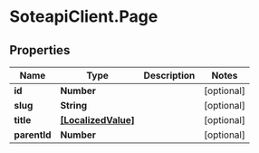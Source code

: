 # SoteapiClient.Page

## Properties
Name | Type | Description | Notes
------------ | ------------- | ------------- | -------------
**id** | **Number** |  | [optional] 
**slug** | **String** |  | [optional] 
**title** | [**[LocalizedValue]**](LocalizedValue.md) |  | [optional] 
**parentId** | **Number** |  | [optional] 


